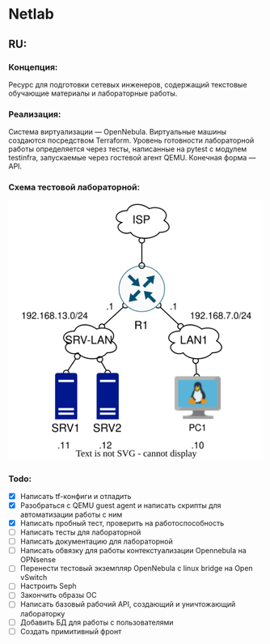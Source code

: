 # Netlab
## RU:
### Концепция:
Ресурс для подготовки сетевых инженеров, содержащий текстовые обучающие материалы и лабораторные работы.
### Реализация:
Система виртуализации — OpenNebula. Виртуальные машины создаются посредством Terraform. Уровень готовности лабораторной работы определяется через тесты, написанные на pytest с модулем testinfra, запускаемые через гостевой агент QEMU. Конечная форма — API.
### Cхема тестовой лабораторной:
![alt text](netplan.svg)
### Todo:
- [X] Написать tf-конфиги и отладить
- [X] Разобраться с QEMU guest agent и написать скрипты для автоматизации работы с ним
- [X] Написать пробный тест, проверить на работоспособность
- [ ] Написать тесты для лабораторной
- [ ] Написать документацию для лабораторной
- [ ] Написать обвязку для работы контекстуализации Opennebula на OPNsense
- [ ] Перенести тестовый экземпляр OpenNebula с linux bridge на Open vSwitch
- [ ] Настроить Seph
- [ ] Закончить образы ОС
- [ ] Написать базовый рабочий API, создающий и уничтожающий лабораторку
- [ ] Добавить БД для работы с пользователями
- [ ] Создать примитивный фронт
